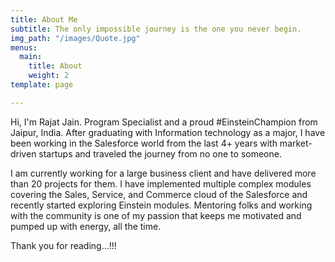 ```yaml
---
title: About Me
subtitle: The only impossible journey is the one you never begin.
img_path: "/images/Quote.jpg"
menus:
  main:
    title: About
    weight: 2
template: page

---
```

Hi, I'm Rajat Jain. Program Specialist and a proud #EinsteinChampion from Jaipur, India. After graduating with Information technology as a major, I have been working in the Salesforce world from the last 4+ years with market-driven startups and traveled the journey from no one to someone.

I am currently working for a large business client and have delivered more than 20 projects for them. I have implemented multiple complex modules covering the Sales, Service, and Commerce cloud of the Salesforce and recently started exploring Einstein modules. Mentoring folks and working with the community is one of my passion that keeps me motivated and pumped up with energy, all the time.

Thank you for reading...!!!